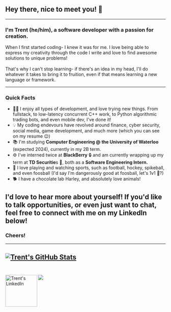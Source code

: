 ## Hey there, nice to meet you! 👋
---
### I'm Trent (he/him), a software developer with a passion for creation.

When I first started coding- I knew it was for me. 
I love being able to express my creativity through the code I write and love to find awesome solutions to unique problems! </br></br>
That's why I can't stop learning- if there's an idea in my head, I'll do whatever it takes to bring it to fruition, even if that means learning a new language or framework. </br>

---

### Quick Facts

* 👨‍💻 I enjoy all types of development, and love trying new things. From fullstack, to low-latency concurrent C++ work, to Python algorithmic trading bots, and even mobile dev, I've done it!
* 💡 My coding endevours have revolved around finance, cyber security, social media, game development, and much more (which you can see on my resume 😉)
* 📚 I'm studying **Computer Engineering @ the University of Waterloo** (expected 2024), currently in my 2B term.
* ⚙️ I've interned twice at **BlackBerry** 🔒 and am currently wrapping up my term at **TD Securitie**s 💸, both as a **Software Engineering Intern.**
* 🏈 I love playing and watching sports, such as football, hockey, spikeball, and even foosball (I'd say I'm dangerously good at foosball, let's 1v1 👀?)
* 🐕 I have a chocolate lab Harley, and absolutely love animals!

I'd love to hear more about yourself! If you'd like to talk opportunities, or even just want to chat, feel free to connect with me on my LinkedIn below!
---
### Cheers!
---
[![Trent's GitHub Stats](https://github-readme-stats.vercel.app/api?username=trentstauff&bg_color=30,e96443,904e95&title_color=fff&text_color=fff)](https://github.com/anuraghazra/github-readme-stats) <br/></br>
---
<a href="https://www.linkedin.com/in/trentstauffer/">
  <img align="left" alt="Trent's LinkedIn" width="100px" src="https://img.shields.io/badge/Linkedin-0A66C2?style=for-the-badge&logo=Linkedin&logoColor=white" />
</a>

![](https://visitor-badge.glitch.me/badge?page_id=trentstauff)

